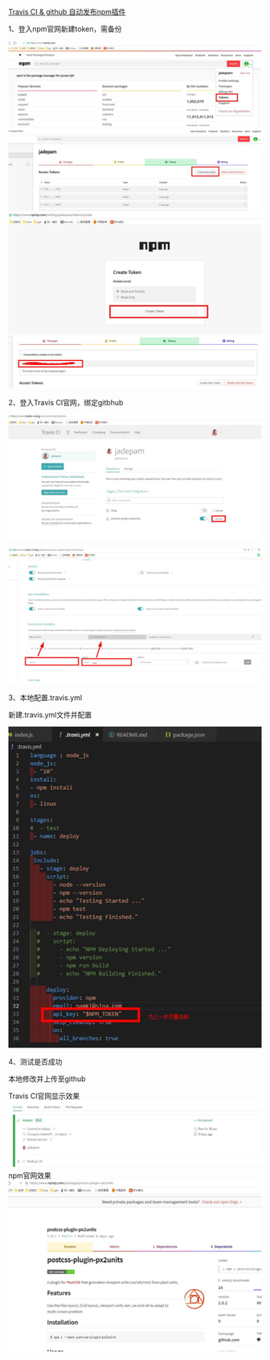 [Travis CI & github 自动发布npm插件](/tool/TravisCI.MD)

1、登入npm官网新建token，需备份

![1](/tool/img2/1.jpg)
![1](/tool/img2/2.jpg)
![1](/tool/img2/3.jpg)
![1](/tool/img2/4.jpg)

2、登入Travis CI官网，绑定gitbhub

![1](/tool/img2/5.jpg)


![1](/tool/img2/6.jpg)

3、本地配置.travis.yml

新建.travis.yml文件并配置

![1](/tool/img2/7.jpg)

4、测试是否成功

本地修改并上传至github

Travis CI官网显示效果
![1](/tool/img2/8.jpg)
npm官网效果
![1](/tool/img2/9.jpg)